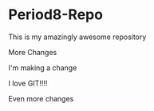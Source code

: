 # Period8-Repo

This is my amazingly awesome repository


More Changes

I'm making a change

I love GIT!!!!

Even more changes
